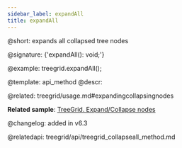 ```yaml
---
sidebar_label: expandAll
title: expandAll
---          
```


@short: expands all collapsed tree nodes

@signature: {'expandAll(): void;'}

@example:
treegrid.expandAll();

@template: api_method
@descr:

@related: treegrid/usage.md#expandingcollapsingnodes

**Related sample**: [TreeGrid. Expand/Collapse nodes](https://snippet.dhtmlx.com/1grpsaa2)

@changelog: added in v6.3

@relatedapi:
treegrid/api/treegrid_collapseall_method.md
